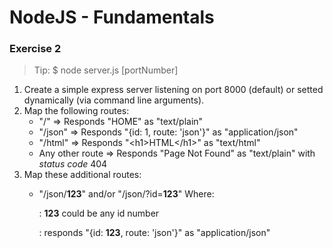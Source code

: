 # NodeJS - Fundamentals #

### Exercise 2 ###

>
> Tip:
> $ node server.js [portNumber]
>

1. Create a simple express server listening on port 8000 (default) or setted dynamically (via command line arguments).
1. Map the following routes:
    * "/" => Responds "HOME" as "text/plain"
    * "/json" => Responds "{id: 1, route: 'json'}" as "application/json"
    * "/html" => Responds "&lt;h1&gt;HTML&lt;/h1&gt;" as "text/html"
    * Any other route => Responds "Page Not Found" as "text/plain" with _status code_ 404
1. Map these additional routes:
    * "/json/**123**" and/or "/json/?id=**123**" Where:

        : **123** could be any id number
        
        : responds "{id: **123**, route: 'json'}" as "application/json"
